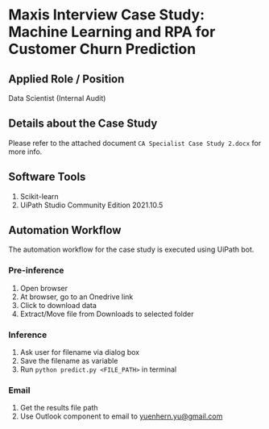 # Maxis Interview Case Study: Machine Learning and RPA for Customer Churn Prediction

## Applied Role / Position
Data Scientist (Internal Audit)

## Details about the Case Study
Please refer to the attached document `CA Specialist Case Study 2.docx` for more info.

## Software Tools
1. Scikit-learn
2. UiPath Studio Community Edition 2021.10.5

## Automation Workflow
The automation workflow for the case study is executed using UiPath bot.

### Pre-inference
1. Open browser
2. At browser, go to an Onedrive link
3. Click to download data
4. Extract/Move file from Downloads to selected folder

### Inference
1. Ask user for filename via dialog box
2. Save the filename as variable
3. Run `python predict.py <FILE_PATH>` in terminal

### Email
1. Get the results file path
2. Use Outlook component to email to yuenhern.yu@gmail.com